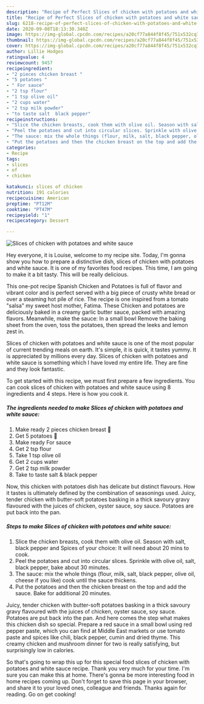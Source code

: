 ```yaml
---
description: "Recipe of Perfect Slices of chicken with potatoes and white sauce"
title: "Recipe of Perfect Slices of chicken with potatoes and white sauce"
slug: 6218-recipe-of-perfect-slices-of-chicken-with-potatoes-and-white-sauce
date: 2020-09-08T18:13:30.340Z
image: https://img-global.cpcdn.com/recipes/a20cf77a844f8f45/751x532cq70/slices-of-chicken-with-potatoes-and-white-sauce-recipe-main-photo.jpg
thumbnail: https://img-global.cpcdn.com/recipes/a20cf77a844f8f45/751x532cq70/slices-of-chicken-with-potatoes-and-white-sauce-recipe-main-photo.jpg
cover: https://img-global.cpcdn.com/recipes/a20cf77a844f8f45/751x532cq70/slices-of-chicken-with-potatoes-and-white-sauce-recipe-main-photo.jpg
author: Lillie Hodges
ratingvalue: 4
reviewcount: 9457
recipeingredient:
- "2 pieces chicken breast "
- "5 potatoes "
- " For sauce"
- "2 tsp flour"
- "1 tsp olive oil"
- "2 cups water"
- "2 tsp milk powder"
- "to taste salt  black pepper"
recipeinstructions:
- "Slice the chicken breasts, cook them with olive oil. Season with salt, black pepper and Spices of your choice: It will need about 20 mins to cook."
- "Peel the potatoes and cut into circular slices. Sprinkle with olive oil, salt, black pepper, bake about 30 minutes."
- "The sauce: mix the whole things (flour, milk, salt, black pepper, olive oil, cheese if you like) cook until the sauce thickens."
- "Put the potatoes and then the chicken breast on the top and add the sauce. Bake for additional 20 minutes."
categories:
- Recipe
tags:
- slices
- of
- chicken

katakunci: slices of chicken 
nutrition: 191 calories
recipecuisine: American
preptime: "PT12M"
cooktime: "PT47M"
recipeyield: "1"
recipecategory: Dessert

---
```



![Slices of chicken with potatoes and white sauce](https://img-global.cpcdn.com/recipes/a20cf77a844f8f45/751x532cq70/slices-of-chicken-with-potatoes-and-white-sauce-recipe-main-photo.jpg)

Hey everyone, it is Louise, welcome to my recipe site. Today, I'm gonna show you how to prepare a distinctive dish, slices of chicken with potatoes and white sauce. It is one of my favorites food recipes. This time, I am going to make it a bit tasty. This will be really delicious.

This one-pot recipe Spanish Chicken and Potatoes is full of flavor and vibrant color and is perfect served with a big piece of crusty white bread or over a steaming hot pile of rice. The recipe is one inspired from a tomato &#34;salsa&#34; my sweet host mother, Fatima. These Chicken and potatoes are deliciously baked in a creamy garlic butter sauce, packed with amazing flavors. Meanwhile, make the sauce: In a small bowl Remove the baking sheet from the oven, toss the potatoes, then spread the leeks and lemon zest in.

Slices of chicken with potatoes and white sauce is one of the most popular of current trending meals on earth. It's simple, it is quick, it tastes yummy. It is appreciated by millions every day. Slices of chicken with potatoes and white sauce is something which I have loved my entire life. They are fine and they look fantastic.


To get started with this recipe, we must first prepare a few ingredients. You can cook slices of chicken with potatoes and white sauce using 8 ingredients and 4 steps. Here is how you cook it.

<!--inarticleads1-->

##### The ingredients needed to make Slices of chicken with potatoes and white sauce:

1. Make ready 2 pieces chicken breast 🐔
1. Get 5 potatoes 🥔
1. Make ready  For sauce
1. Get 2 tsp flour
1. Take 1 tsp olive oil
1. Get 2 cups water
1. Get 2 tsp milk powder
1. Take to taste salt &amp; black pepper


Now, this chicken with potatoes dish has delicate but distinct flavours. How it tastes is ultimately defined by the combination of seasonings used. Juicy, tender chicken with butter-soft potatoes basking in a thick savoury gravy flavoured with the juices of chicken, oyster sauce, soy sauce. Potatoes are put back into the pan. 

<!--inarticleads2-->

##### Steps to make Slices of chicken with potatoes and white sauce:

1. Slice the chicken breasts, cook them with olive oil. Season with salt, black pepper and Spices of your choice: It will need about 20 mins to cook.
1. Peel the potatoes and cut into circular slices. Sprinkle with olive oil, salt, black pepper, bake about 30 minutes.
1. The sauce: mix the whole things (flour, milk, salt, black pepper, olive oil, cheese if you like) cook until the sauce thickens.
1. Put the potatoes and then the chicken breast on the top and add the sauce. Bake for additional 20 minutes.


Juicy, tender chicken with butter-soft potatoes basking in a thick savoury gravy flavoured with the juices of chicken, oyster sauce, soy sauce. Potatoes are put back into the pan. And here comes the step what makes this chicken dish so special. Prepare a red sauce in a small bowl using red pepper paste, which you can find at Middle East markets or use tomato paste and spices like chili, black pepper, cumin and dried thyme. This creamy chicken and mushroom dinner for two is really satisfying, but surprisingly low in calories. 

So that's going to wrap this up for this special food slices of chicken with potatoes and white sauce recipe. Thank you very much for your time. I'm sure you can make this at home. There's gonna be more interesting food in home recipes coming up. Don't forget to save this page in your browser, and share it to your loved ones, colleague and friends. Thanks again for reading. Go on get cooking!

